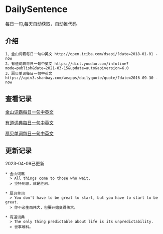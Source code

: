 # DailySentence

每日一句,每天自动获取，自动推代码

## 介绍

```
1、金山词霸每日一句中英文 http://open.iciba.com/dsapi/?date=2018-01-01 - now
2、有道词典每日一句中英文 https://dict.youdao.com/infoline?mode=publish&date=2021-03-15&update=auto&apiversion=6.0
3、扇贝单词每日一句中英文 https://apiv3.shanbay.com/weapps/dailyquote/quote/?date=2016-09-30 - now
```

## 查看记录

[金山词霸每日一句中英文](./data/iciba/)

[有道词典每日一句中英文](./data/youdao/)

[扇贝单词每日一句中英文](./data/shanbay/)

## 更新记录
2023-04-09已更新 
```
* 金山词霸
  > All things come to those who wait.
  > 坚持到底，就是胜利。

* 扇贝单词
  > You don't have to be great to start, but you have to start to be great.
  > 你不必生而伟大，但要开始变得伟大。

* 有道词典
  > The only thing predictable about life is its unpredictability.
  > 世事难料。

```
